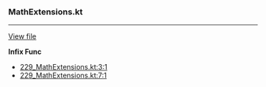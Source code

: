 ### MathExtensions.kt
---
[View file](../../precision_analyzed/229_MathExtensions.kt)

**Infix Func**

 - [229_MathExtensions.kt:3:1](../../precision_analyzed/229_MathExtensions.kt#L3)
 - [229_MathExtensions.kt:7:1](../../precision_analyzed/229_MathExtensions.kt#L7)

